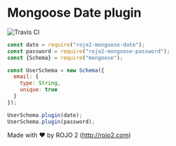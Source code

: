 # Mongoose Date plugin
![Travis CI](https://travis-ci.org/rojo2/mongoose-date.svg?branch=master)

```javascript
const date = require("rojo2-mongoose-date");
const password = require("rojo2-mongoose-password");
const {Schema} = require("mongoose");

const UserSchema = new Schema({
  email: {
    type: String,
    unique: true
  }
});

UserSchema.plugin(date);
UserSchema.plugin(password);

```

Made with ❤ by ROJO 2 (http://rojo2.com)

